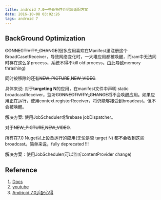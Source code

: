 ```yaml
---
title: android 7.0一些新特性介绍及适配方案
date: 2016-10-08 03:02:26
tags: android 7
---
```


## BackGround Optimization

~~CONNECTIVITY_CHANGE~~(很多应用喜欢在Manifest里注册这个BroadCasetReceiver，导致网络变化时，一大堆应用都被唤醒，而ram中无法同时存在这么多process，系统不得不kill old process，由此导致memory thrashing)

同时被移除的还有~~NEW_PICTURE~~,~~NEW_VIDEO~~.

具体来说: 对于**targeting N**的应用，在manifest文件中声明 static broadcastReceiver，监听~~CONNECTIVITY_CHANGE~~将不会唤醒应用。如果应用正在运行，使用context.registerReceiver，将仍能够接受到broadcast。但不会被唤醒。

解决方案: 使用JobScheduler或firebase jobDispatcher。

对于~~NEW_PICTURE~~,~~NEW_VIDEO~~.

所有在7.0 Nuget以上设备运行的应用(无论是否 target N) 都不会收到这些broadcast。简单来说，fully deprecated  !!!

解决方案：使用JobScheduler(可以监听contentProvider change)



## Reference

1. [Docs](https://developer.android.com/topic/performance/background-optimization.html?utm_campaign=adp_series__100616&utm_source=anddev&utm_medium=yt-desc)
2. [youtube](https://www.youtube.com/watch?v=vBjTXKpaFj8)
3. [Andrioid 7.0适配心得](http://gold.xitu.io/entry/57ff7e14a0bb9f005860c805)
